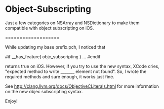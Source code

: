 Object-Subscripting
===================

Just a few categories on NSArray and NSDictionary to make them compatible with object subscripting on iOS.

===================

While updating my base prefix.pch, I noticed that 

#if __has_feature( objc_subscripting )
  ... 
#endif

returns true on iOS.  However, if you try to use the new syntax, XCode cries, "expected method to write _______ element not found".
So, I wrote the required methods and sure enough, it works just fine.

See http://clang.llvm.org/docs/ObjectiveCLiterals.html for more information on the new objec subscripting syntax.

Enjoy!